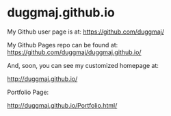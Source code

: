 # duggmaj.github.io

My Github user page is at: 
https://github.com/duggmaj/

My Github Pages repo can be found at:  
https://github.com/duggmaj/duggmaj.github.io/

And, soon, you can see my customized homepage at:

http://duggmaj.github.io/

Portfolio Page:

http://duggmaj.github.io/Portfolio.html/
